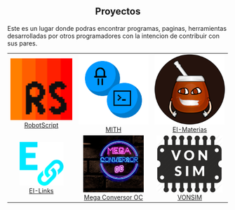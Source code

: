 

<h2 font-weight="bold" align="center">Proyectos</h2>


Este es un lugar donde podras encontrar programas, paginas, herramientas desarrolladas por otros programadores con la intencion de contribuir con sus pares.


<table align ="center">
    <tr>
        <td align="center"><a href="https://j-josu.github.io/RobotScript/"><img height="141" src="./logos/RobotScript-Icon.svg" alt="RobotScript-Icon" /><br />RobotScript</a></td>
        <td align="center"><a href="https://mith-arg.github.io/mith-arg/"><img height="160" src="./logos/MITH.png" alt="MITH" /><br />MITH</a></td>
        <td align="center"><a href="https://mith-arg.github.io/EI-Materias-Web/"><img height="160" src="./logos/EI-Materias.png" alt="EI-Materias" /><br />EI-Materias</a></td>
    </tr>
    <tr>
        <td align="center"><a href="https://github.com/MITH-arg/EI-Links"><img width="100" height="100" src="./logos/EI-Links.png" alt="EI-Links" /><br />EI-Links</a></td>
        <td align="center"><a href="https://fabian-martinez1.github.io/Mega-Conversor-OC/"><img height="130" src="./logos/megaConversor.png" alt="Mega Conversor OC" /><br />Mega Conversor OC</a></td>
        <td align="center"><a href="https://vonsim.github.io/"><img height="130" src="./logos/vonsim.png" alt="VONSIM" /><br />VONSIM</a></td>
    </tr>

</table>
